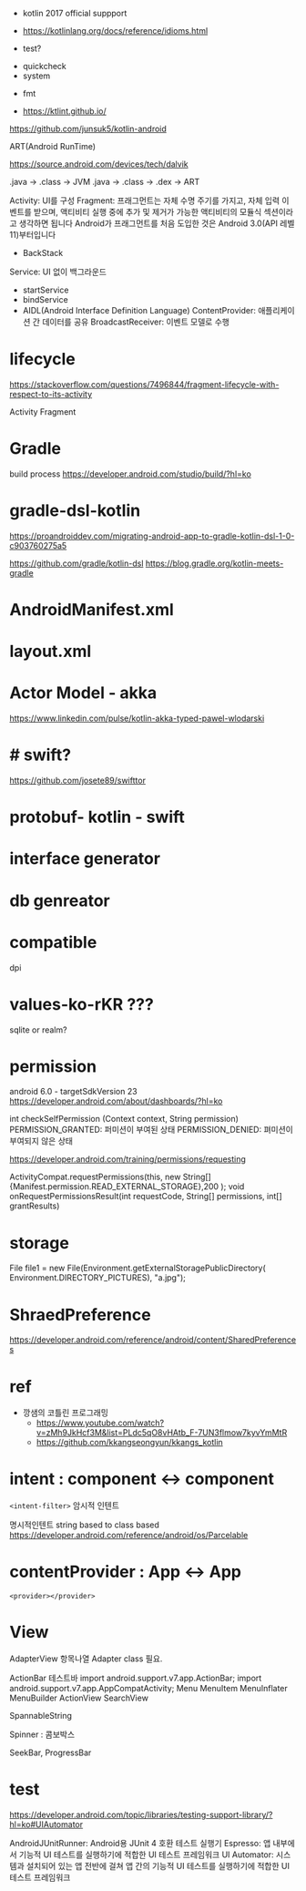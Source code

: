 * kotlin
2017 official suppport
* https://kotlinlang.org/docs/reference/idioms.html

* test?
 - quickcheck
 - system
* fmt
 - https://ktlint.github.io/





https://github.com/junsuk5/kotlin-android

ART(Android RunTime)

https://source.android.com/devices/tech/dalvik

.java -> .class -> JVM
.java -> .class -> .dex -> ART


Activity: UI를 구성
Fragment: 프래그먼트는 자체 수명 주기를 가지고, 자체 입력 이벤트를 받으며, 액티비티 실행 중에 추가 및 제거가 가능한 액티비티의 모듈식 섹션이라고 생각하면 됩니다
Android가 프래그먼트를 처음 도입한 것은 Android 3.0(API 레벨 11)부터입니다
 - BackStack

Service: UI 없이 백그라운드
 - startService
 - bindService
 - AIDL(Android Interface Definition Language)
ContentProvider: 애플리케이션 간 데이터를 공유
BroadcastReceiver: 이벤트 모델로 수행


# lifecycle
https://stackoverflow.com/questions/7496844/fragment-lifecycle-with-respect-to-its-activity


Activity
Fragment

# Gradle
build process
https://developer.android.com/studio/build/?hl=ko

# gradle-dsl-kotlin
https://proandroiddev.com/migrating-android-app-to-gradle-kotlin-dsl-1-0-c903760275a5


https://github.com/gradle/kotlin-dsl
https://blog.gradle.org/kotlin-meets-gradle

# AndroidManifest.xml
# layout.xml


# Actor Model - akka
https://www.linkedin.com/pulse/kotlin-akka-typed-pawel-wlodarski


# # swift?
https://github.com/josete89/swifttor

# protobuf- kotlin - swift
# interface generator
# db genreator

# compatible
dpi

# values-ko-rKR ???
sqlite or realm?


# permission
 android 6.0 - targetSdkVersion 23
https://developer.android.com/about/dashboards/?hl=ko

int checkSelfPermission (Context context, String permission)
PERMISSION_GRANTED: 퍼미션이 부여된 상태
PERMISSION_DENIED: 펴미션이 부여되지 않은 상태

https://developer.android.com/training/permissions/requesting

ActivityCompat.requestPermissions(this, new String[]{Manifest.permission.READ_EXTERNAL_STORAGE},200 );
 void onRequestPermissionsResult(int requestCode, String[] permissions, int[] grantResults)


# storage
File file1 = new File(Environment.getExternalStoragePublicDirectory( Environment.DIRECTORY_PICTURES), "a.jpg");

# ShraedPreference
https://developer.android.com/reference/android/content/SharedPreferences


# ref
* 깡샘의 코틀린 프로그래밍
  - https://www.youtube.com/watch?v=zMh9JkHcf3M&list=PLdc5qO8vHAtb_F-7UN3flmow7kyvYmMtR
  - https://github.com/kkangseongyun/kkangs_kotlin



# intent : component <-> component
`<intent-filter>` 암시적 인텐트
<category android:name="android.intent.category.DEFAULT"/>

명시적인텐트
string based to class based
https://developer.android.com/reference/android/os/Parcelable

# contentProvider : App <-> App
`<provider></provider>`

# View
AdapterView 항목나열 Adapter class 필요.

ActionBar 테스트바
import android.support.v7.app.ActionBar;
import android.support.v7.app.AppCompatActivity;
Menu
MenuItem
MenuInflater
MenuBuilder
ActionView
SearchView

SpannableString

Spinner : 콤보박스

SeekBar, ProgressBar

# test
https://developer.android.com/topic/libraries/testing-support-library/?hl=ko#UIAutomator

AndroidJUnitRunner: Android용 JUnit 4 호환 테스트 실행기
Espresso: 앱 내부에서 기능적 UI 테스트를 실행하기에 적합한 UI 테스트 프레임워크
UI Automator: 시스템과 설치되어 있는 앱 전반에 걸쳐 앱 간의 기능적 UI 테스트를 실행하기에 적합한 UI 테스트 프레임워크
